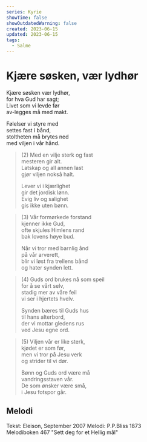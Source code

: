 ```yaml
---
series: Kyrie
showTime: false
showOutdatedWarning: false
created: 2023-06-15
updated: 2023-06-15
tags:
  - Salme
---
```


# Kjære søsken, vær lydhør
Kjære søsken vær lydhør,  
for hva Gud har sagt;  
Livet som vi levde før  
av-legges må med makt.  
  
Følelser vi styre med  
settes fast i bånd,  
stoltheten må brytes ned  
med viljen i vår hånd.  

> (2) Med en vilje sterk og fast  
mesteren gir alt.  
Latskap og all annen last  
gjør viljen nokså halt.  
>  
> Lever vi i kjærlighet  
gir det jordisk lønn.  
Evig liv og salighet  
gis ikke uten bønn.

> (3) Vår formørkede forstand  
kjenner ikke Gud,  
ofte skjules Himlens rand  
bak lovens høye bud.  
>  
> Når vi tror med barnlig ånd  
på vår arverett,  
blir vi løst fra trellens bånd  
og hater synden lett.

> (4) Guds ord brukes nå som speil  
for å se vårt selv,  
stadig mer av våre feil  
vi ser i hjertets hvelv.  
>  
> Synden bæres til Guds hus  
til hans alterbord,  
der vi mottar gledens rus  
ved Jesu egne ord.

> (5) Viljen vår er like sterk,  
kjødet er som før,  
men vi tror på Jesu verk  
og strider til vi dør.  
>  
> Bønn og Guds ord være må  
vandringsstaven vår.  
De som ønsker være små,  
i Jesu fotspor går.

## Melodi
Tekst: Eleison, September 2007
Melodi: P.P.Bliss 1873  
Melodiboken 467 "Sett deg for et Hellig mål"